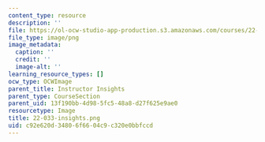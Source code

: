```yaml
---
content_type: resource
description: ''
file: https://ol-ocw-studio-app-production.s3.amazonaws.com/courses/22-033-nuclear-systems-design-project-fall-2011/c92e620d34806f6604c9c320e0bbfccd_22-033-insights.png
file_type: image/png
image_metadata:
  caption: ''
  credit: ''
  image-alt: ''
learning_resource_types: []
ocw_type: OCWImage
parent_title: Instructor Insights
parent_type: CourseSection
parent_uid: 13f190bb-4d98-5fc5-48a8-d27f625e9ae0
resourcetype: Image
title: 22-033-insights.png
uid: c92e620d-3480-6f66-04c9-c320e0bbfccd
---
```

